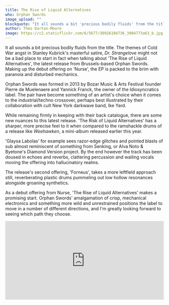 ```yaml
---
title: The Rise of Liquid Alternatives
who: Orphan Swords
image_upload: ""
blockquote: "It all sounds a bit 'precious bodily fluids' from the title. The themes of Cold War angst in Stanley Kubrick's masterful satire, _Dr. Strangelove_ might not be a bad place to start in fact when talking about 'The Rise of Liquid Alternatives', the latest release from Brussels-based Orphan Swords. Making up the debut offering on 'Nurse', the EP is packed to the brim with paranoia and disturbed mechanics."
author: Theo Darton-Moore
image: https://c2.staticflickr.com/6/5677/30926104736_3904773a63_b.jpg
---
```

It all sounds a bit precious bodily fluids from the title. The themes of Cold War angst in Stanley Kubrick's masterful satire, _Dr. Strangelove_ might not be a bad place to start in fact when talking about 'The Rise of Liquid Alternatives', the latest release from Brussels-based Orphan Swords. Making up the debut offering on 'Nurse', the EP is packed to the brim with paranoia and disturbed mechanics.

Orphan Swords was formed in 2013 by Bozar Music & Arts Festival founder Pierre de Muelenaere and Yannick Franck, the owner of the Idiosyncratics label. The pair have become something of an artist's choice when it comes to the industrial/techno crossover, perhaps best illustrated by their collaboration with cult New York darkwave band, Ike Yard.

While remaining firmly in keeping with their back catalogue, there are some new nuances to this latest release. 'The Risk of Liquid Alternatives' has a sharper, more precise feel to it when compared to the ramshackle drums of a release like _Weehawken_, a mini-album released earlier this year.  

'Glaysa Labolas' for example sees razor-edge glitches and pointed blasts of sub almost reminiscent of something from Senking, or Alva Noto & Byetone's Diamond Version project. By the end however the track has been doused in echoes and reverbs, clattering percussion and wailing vocals moving the offering into hallucinatory realms. 

The release's second offering, 'Forneus', takes a more leftfield approach still, reverberating plastic drums pummeling out low hollow resonances alongside groaning synthetics.

As a debut offering from Nurse, 'The Rise of Liquid Alternatives' makes a promising start. Orphan Swords' amalgamation of crisp, mechanical electronics and something more wild and unrestrained positions the label to move in a number of different directions, and I'm greatly looking forward to seeing which path they choose.

<iframe width="100%" height="250" scrolling="no" frameborder="no" src="https://w.soundcloud.com/player/?url=https%3A//api.soundcloud.com/playlists/256947192&color=ff5500&auto_play=false&hide_related=false&show_comments=true&show_user=true&show_reposts=false"></iframe>